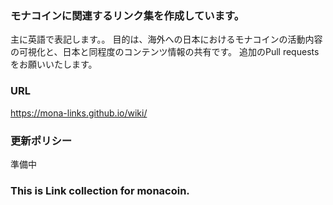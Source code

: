 ### モナコインに関連するリンク集を作成しています。

主に英語で表記します。。
目的は、海外への日本におけるモナコインの活動内容の可視化と、日本と同程度のコンテンツ情報の共有です。
追加のPull requestsをお願いいたします。

### URL
https://mona-links.github.io/wiki/

### 更新ポリシー

準備中

### This is Link collection for monacoin.

